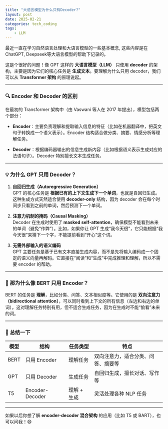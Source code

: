 ```yaml
---
title: "大语言模型为什么只有Decoder?"
layout: post
date: 2025-02-21
categories: tech_coding
tags:
    - LLM
---
```


最近一直在学习自然语言处理和大语言模型的一些基本概念, 这些内容是在ChatGPT, Deepseek等大语言模型的帮助下记录的。


这是个很好的问题！像 GPT 这样的 **大语言模型（LLM）** 只使用 **decoder** 的架构，主要是因为它们的核心任务是 **生成文本**。要理解为什么只用 decoder，我们可以从 **Transformer 架构** 的原理说起。

---

### 🔍 **Encoder 和 Decoder 的区别**

在最初的 Transformer 架构中（由 Vaswani 等人在 2017 年提出），模型包括两个部分：

- **Encoder**：主要负责理解和提取输入信息的特征（比如在机器翻译中，把英文句子转换成一个语义表示）。Encoder 结构适合做分类、摘要、情感分析等理解任务。

- **Decoder**：根据编码器输出的信息生成新内容（比如根据语义表示生成对应的法语句子）。Decoder 特别擅长文本生成任务。

---

### 💡 **为什么 GPT 只用 Decoder？**

1. **自回归生成（Autoregressive Generation）**  
   GPT 的核心任务是 **根据已有的上下文生成下一个单词**，也就是自回归生成。这种生成方式天然适合使用 **decoder-only** 结构，因为 decoder 会在每个时间步只看到之前的单词，然后预测下一个单词。

2. **注意力机制的掩码（Causal Masking）**  
   Decoder 在生成时使用了 **masked self-attention**，确保模型不能看到未来的单词（避免“作弊”）。比如，如果你让 GPT 生成“我今天很”，它只能根据“我今天很”来猜下一个字，不能提前看到“开心”这个词。

3. **无需外部输入的语义编码**  
   GPT 主要任务是基于已有文本直接生成内容，而不是先将输入编码成一个固定的语义向量再解码。它直接在“阅读”和“生成”中完成推理和理解，所以不需要 encoder 的帮助。

---

### 🔗 **那为什么像 BERT 只用 Encoder？**

BERT 的任务是 **理解**，比如分类、问答、文本相似度等。它使用的是 **双向注意力（bidirectional attention）**，可以同时看到上下文的所有信息（左边和右边的单词）。这对理解任务特别有用，但不适合生成任务，因为在生成时不能“偷看”未来的词。

---

### 🚀 **总结一下**

| 模型  | 结构         | 任务类型        | 特点                               |
|------|--------------|----------------|------------------------------------|
| BERT | 只用 Encoder  | 理解任务        | 双向注意力，适合分类、问答、摘要等 |
| GPT  | 只用 Decoder  | 生成任务        | 自回归生成，擅长对话、写作等       |
| T5   | Encoder-Decoder | 理解 + 生成 | 灵活处理各种 NLP 任务              |

---

如果以后你想了解 **encoder-decoder 混合架构** 的应用（比如 T5 或 BART），也可以问我！😄

